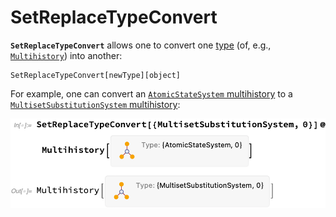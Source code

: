 # SetReplaceTypeConvert

**`SetReplaceTypeConvert`** allows one to convert one [type](/Documentation/Types/README.md) (of, e.g.,
[`Multihistory`](/Documentation/Types/Multihistory/README.md)) into another:

```wl
SetReplaceTypeConvert[newType][object]
```

For example, one can convert an [`AtomicStateSystem` multihistory](/Documentation/Types/AtomicStateSystem0.md) to a
[`MultisetSubstitutionSystem` multihistory](/Documentation/Types/Multihistory/MultisetSubstitutionSystem0.md):

<img src="/Documentation/Images/AtomicStateToMultisetMultihistory.png" width="562.2">
